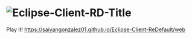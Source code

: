 # ![Eclipse-Client-RD-Title](https://github.com/user-attachments/assets/bc9c7514-47d7-4e99-9545-79b5266f7452)

Play it! https://saiyangonzalez01.github.io/Eclipse-Client-ReDefault/web

